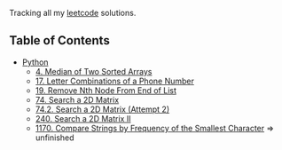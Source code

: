 
Tracking all my <a href="https://leetcode.com/problemset/">leetcode</a> solutions. 

## Table of Contents

* [Python](python)
    - [4. Median of Two Sorted Arrays](python/4.py)
    - [17. Letter Combinations of a Phone Number](python/17.py)
    - [19. Remove Nth Node From End of List](python/19.py)
    - [74. Search a 2D Matrix](python/74.py)
    - [74.2. Search a 2D Matrix (Attempt 2)](python/74.2.py)
    - [240. Search a 2D Matrix II](python/240.py)
    - [1170. Compare Strings by Frequency of the Smallest Character](python/1170.py) => unfinished